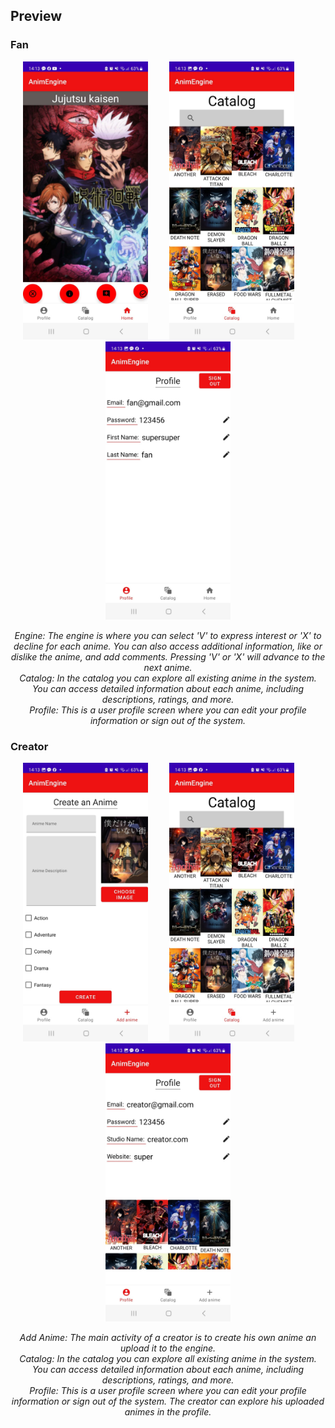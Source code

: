 
## Preview
### Fan
<p align="center">
    <img src="Images/fan_engine.jpeg" alt="Engine" width="200" style="margin-right: 30px;" />
    <img src="Images/fan_catalog.jpeg" alt="Catalog" width="200" style="margin-right: 30px;" />
    <img src="Images/fan_profile.jpeg" alt="Profile" width="200" />
</p>

<p align="center">
    <em>Engine: The engine is where you can select 'V' to express interest or 'X' to decline for each anime. You can also access additional information, like or dislike the anime, and add comments. Pressing 'V' or 'X' will advance to the next anime.</em> </br>
    <em>Catalog: In the catalog you can explore all existing anime in the system. You can access detailed information about each anime, including descriptions, ratings, and more.</em> </br>
    <em>Profile: This is a user profile screen where you can edit your profile information or sign out of the system.</em>
</p>

### Creator
<p align="center">
    <img src="Images/creator_add_anime.jpeg" alt="Add Anime" width="200" style="margin-right: 30px;" />
    <img src="Images/creator_catalog.jpeg" alt="Catalog" width="200" style="margin-right: 30px;" />
    <img src="Images/creator_profile.jpeg" alt="Profile" width="200" />
</p>

<p align="center">
    <em>Add Anime: The main activity of a creator is to create his own anime an upload it to the engine.</em> </br>
    <em>Catalog: In the catalog you can explore all existing anime in the system. You can access detailed information about each anime, including descriptions, ratings, and more.</em> </br>
    <em>Profile: This is a user profile screen where you can edit your profile information or sign out of the system. The creator can explore his uploaded animes in the profile.</em>
</p>
